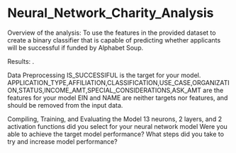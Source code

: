 # Neural_Network_Charity_Analysis

Overview of the analysis: To use the features in the provided dataset to create a binary classifier that is capable of predicting whether applicants will be successful if funded by Alphabet Soup.

Results: .

Data Preprocessing
IS_SUCCESSIFUL is the target  for your model.
APPLICATION_TYPE,AFFILIATION,CLASSIFICATION,USE_CASE,ORGANIZATION,STATUS,INCOME_AMT,SPECIAL_CONSIDERATIONS,ASK_AMT are the features for your model
EIN and NAME are neither targets nor features, and should be removed from the input data.

Compiling, Training, and Evaluating the Model
13 neurons, 2 layers, and 2 activation functions did you select for your neural network model
Were you able to achieve the target model performance?
What steps did you take to try and increase model performance?




















